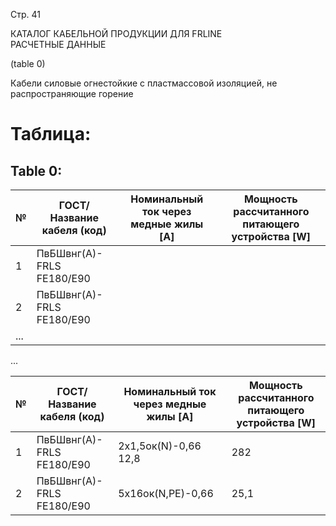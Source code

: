 Стр. 41

КАТАЛОГ КАБЕЛЬНОЙ ПРОДУКЦИИ ДЛЯ FRLINE  
РАСЧЕТНЫЕ ДАННЫЕ  

(table 0)

Кабели силовые огнестойкие с пластмассовой изоляцией, не распространяющие горение

# Таблица:

## Table 0:

| № | ГОСТ/Название кабеля (код) | Номинальный ток через медные жилы [A] | Мощность рассчитанного питающего устройства [W] |
|---|-----------------------------|-----------------------------------------|------------------------------------------------|
| 1 | ПвБШвнг(А)-FRLS FE180/E90     |                                      |                                               |
| 2 | ПвБШвнг(А)-FRLS FE180/E90     |                                      |                                               |
| ... |                             |                                      |                                               |

...

| № | ГОСТ/Название кабеля (код) | Номинальный ток через медные жилы [A] | Мощность рассчитанного питающего устройства [W] |
|---|----------------------------|----------------------------------------|--------------------------------------------------|
| 1 | ПвБШвнг(А)-FRLS FE180/E90     | 2х1,5ок(N)-0,66 12,8                 | 282                                             |
| 2 | ПвБШвнг(А)-FRLS FE180/E90     | 5х16ок(N,PE)-0,66                    | 25,1                                            |